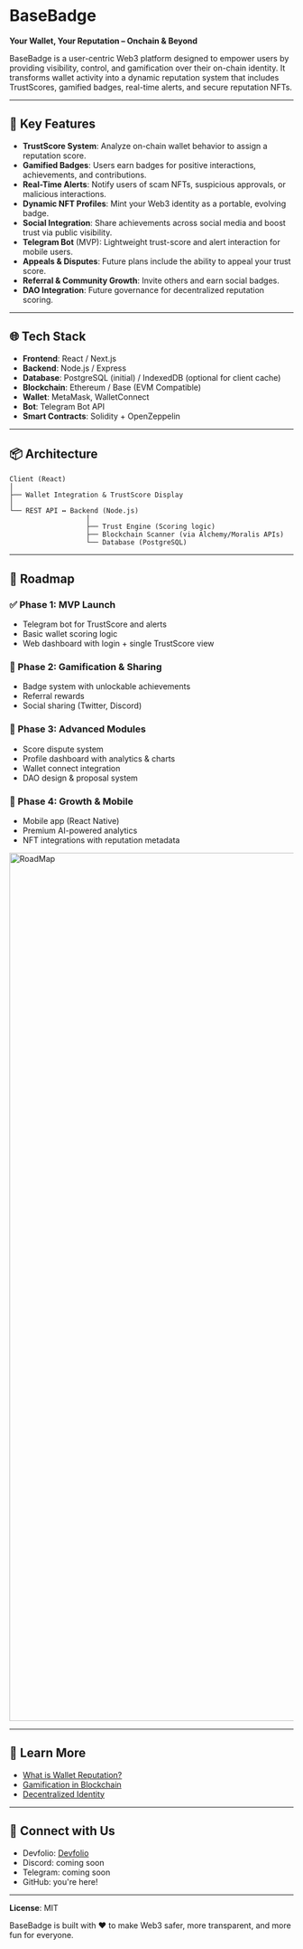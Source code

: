 # BaseBadge

**Your Wallet, Your Reputation – Onchain & Beyond**

BaseBadge is a user-centric Web3 platform designed to empower users by providing visibility, control, and gamification over their on-chain identity. It transforms wallet activity into a dynamic reputation system that includes TrustScores, gamified badges, real-time alerts, and secure reputation NFTs.

---

## 🚀 Key Features

- **TrustScore System**: Analyze on-chain wallet behavior to assign a reputation score.
- **Gamified Badges**: Users earn badges for positive interactions, achievements, and contributions.
- **Real-Time Alerts**: Notify users of scam NFTs, suspicious approvals, or malicious interactions.
- **Dynamic NFT Profiles**: Mint your Web3 identity as a portable, evolving badge.
- **Social Integration**: Share achievements across social media and boost trust via public visibility.
- **Telegram Bot** (MVP): Lightweight trust-score and alert interaction for mobile users.
- **Appeals & Disputes**: Future plans include the ability to appeal your trust score.
- **Referral & Community Growth**: Invite others and earn social badges.
- **DAO Integration**: Future governance for decentralized reputation scoring.

---

## 🌐 Tech Stack

- **Frontend**: React / Next.js
- **Backend**: Node.js / Express
- **Database**: PostgreSQL (initial) / IndexedDB (optional for client cache)
- **Blockchain**: Ethereum / Base (EVM Compatible)
- **Wallet**: MetaMask, WalletConnect
- **Bot**: Telegram Bot API
- **Smart Contracts**: Solidity + OpenZeppelin

---

## 📦 Architecture

```
Client (React)
│
├── Wallet Integration & TrustScore Display
│
└── REST API ↔ Backend (Node.js)
                   │
                   ├── Trust Engine (Scoring logic)
                   ├── Blockchain Scanner (via Alchemy/Moralis APIs)
                   └── Database (PostgreSQL)
```

---

## 🧭 Roadmap

### ✅ Phase 1: MVP Launch
- Telegram bot for TrustScore and alerts
- Basic wallet scoring logic
- Web dashboard with login + single TrustScore view

### 🚧 Phase 2: Gamification & Sharing
- Badge system with unlockable achievements
- Referral rewards
- Social sharing (Twitter, Discord)

### 🧩 Phase 3: Advanced Modules
- Score dispute system
- Profile dashboard with analytics & charts
- Wallet connect integration
- DAO design & proposal system

### 📱 Phase 4: Growth & Mobile
- Mobile app (React Native)
- Premium AI-powered analytics
- NFT integrations with reputation metadata

<img width="1024" height="1536" alt="RoadMap" src="https://github.com/user-attachments/assets/3de47f90-4fa1-4217-9e45-a53c6b549447" />

---

## 🧠 Learn More

- [What is Wallet Reputation?](https://blog.trava.finance/introduction-to-wallet-reputation-pioneering-feature-in-reputation-tracking-474281641a02)
- [Gamification in Blockchain](https://www.snowball.money/post/why-gamification-is-vital-to-blockchain)
- [Decentralized Identity](https://a16zcrypto.com/posts/article/decentralized-identity-on-chain-reputation/)

---

## 🤝 Connect with Us

- Devfolio: [Devfolio](https://devfolio.co/projects/basebadge)
- Discord: coming soon
- Telegram: coming soon
- GitHub: you're here!

---

**License**: MIT

BaseBadge is built with ❤️ to make Web3 safer, more transparent, and more fun for everyone.
